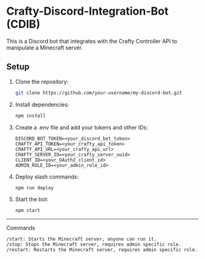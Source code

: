 # Crafty-Discord-Integration-Bot (CDIB)

This is a Discord bot that integrates with the Crafty Controller API to manipulate a Minecraft server.

## Setup

1. Clone the repository:

    ```bash
    git clone https://github.com/your-username/my-discord-bot.git
    ```

2. Install dependencies:

     ```bash
     npm install
     ```

3. Create a .env file and add your tokens and other IDs:

    ```.env
    DISCORD_BOT_TOKEN=<your_discord_bot_token>
    CRAFTY_API_TOKEN=<your_crafty_api_token>
    CRAFTY_API_URL=<your_crafty_api_url>
    CRAFTY_SERVER_ID=<your_crafty_server_uuid>
    CLIENT_ID=<your_OAuth2_client_id>
    ADMIN_ROLE_ID=<your_admin_role_id>
    ```


4. Deploy slash commands:

    ```bash
    npm run deploy
    ```

5. Start the bot:

    ```bash
    npm start
    ```

---

Commands

    /start: Starts the Minecraft server, anyone can run it.
    /stop: Stops the Minecraft server, requires admin specific role.
    /restart: Restarts the Minecraft server, requires admin specific role.
